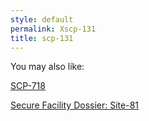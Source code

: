 ```yaml
---
style: default
permalink: Xscp-131
title: scp-131
---
```

You may also like:

[SCP-718](http://scp-wiki.net/scp-718)

[Secure Facility Dossier: Site-81](http://scp-wiki.net/secure-facility-dossier-site-81)

